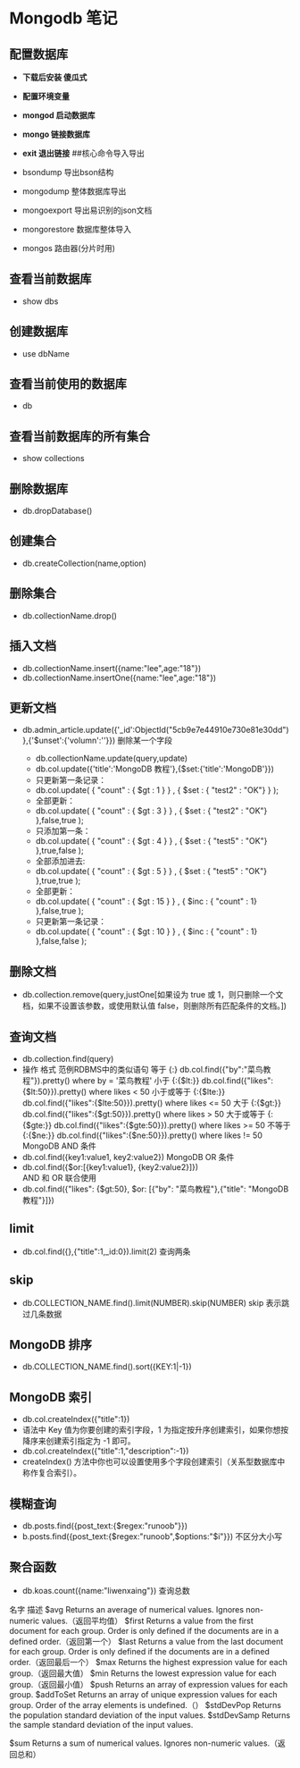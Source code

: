 # Mongodb 笔记
## 配置数据库
  + **下载后安装 傻瓜式**
  + **配置环境变量** 
  + **mongod 启动数据库**
  + **mongo  链接数据库**
  + **exit   退出链接**
##核心命令导入导出

+ bsondump 导出bson结构
+ mongodump 整体数据库导出
+ mongoexport 导出易识别的json文档
+ mongorestore  数据库整体导入
+ mongos 路由器(分片时用)

## 查看当前数据库

  + show dbs  
## 创建数据库
  + use dbName  
## 查看当前使用的数据库
  + db
## 查看当前数据库的所有集合
  + show collections
##  删除数据库
  + db.dropDatabase()
## 创建集合
  + db.createCollection(name,option) 
## 删除集合
  + db.collectionName.drop()
## 插入文档
  + db.collectionName.insert({name:"lee",age:"18"})
  + db.collectionName.insertOne({name:"lee",age:"18"})  
## 更新文档

+ db.admin_article.update({'_id':ObjectId("5cb9e7e44910e730e81e30dd")},{'$unset':{'volumn':''}})  删除某一个字段

  + db.collectionName.update(query,update)
  + db.col.update({'title':'MongoDB 教程'},{$set:{'title':'MongoDB'}})   
  + 只更新第一条记录：
  + db.col.update( { "count" : { $gt : 1 } } , { $set : { "test2" : "OK"} } );
  + 全部更新：
  + db.col.update( { "count" : { $gt : 3 } } , { $set : { "test2" : "OK"} },false,true );
  + 只添加第一条：
  + db.col.update( { "count" : { $gt : 4 } } , { $set : { "test5" : "OK"} },true,false );
  + 全部添加进去:
  + db.col.update( { "count" : { $gt : 5 } } , { $set : { "test5" : "OK"} },true,true );
  + 全部更新：
  + db.col.update( { "count" : { $gt : 15 } } , { $inc : { "count" : 1} },false,true );
  + 只更新第一条记录：
  + db.col.update( { "count" : { $gt : 10 } } , { $inc : { "count" : 1} },false,false );  
## 删除文档
  + db.collection.remove(query,justOne[如果设为 true 或 1，则只删除一个文档，如果不设置该参数，或使用默认值 false，则删除所有匹配条件的文档。]) 
## 查询文档
  + db.collection.find(query)
  + 操作	格式	范例RDBMS中的类似语句
  	 等于	     {<key>:<value>}	    db.col.find({"by":"菜鸟教程"}).pretty()	 where by = '菜鸟教程'
  	 小于	     {<key>:{$lt:<value>}}	db.col.find({"likes":{$lt:50}}).pretty()  where likes < 50
  	 小于或等于 {<key>:{$lte:<value>}}	db.col.find({"likes":{$lte:50}}).pretty() where likes <= 50
  	 大于	     {<key>:{$gt:<value>}}	db.col.find({"likes":{$gt:50}}).pretty()  where likes > 50
  	 大于或等于 {<key>:{$gte:<value>}}	db.col.find({"likes":{$gte:50}}).pretty()  where likes >= 50
  	 不等于	 {<key>:{$ne:<value>}}	db.col.find({"likes":{$ne:50}}).pretty()  where likes != 50  
        MongoDB AND 条件
  + db.col.find({key1:value1, key2:value2}) 
    MongoDB OR 条件
  + db.col.find({$or:[{key1:value1}, {key2:value2}]})    
    AND 和 OR 联合使用
  + db.col.find({"likes": {$gt:50}, $or: [{"by": "菜鸟教程"},{"title": "MongoDB 教程"}]})
## limit
  + db.col.find({},{"title":1,_id:0}).limit(2) 查询两条
## skip
  + db.COLLECTION_NAME.find().limit(NUMBER).skip(NUMBER) skip 表示跳过几条数据 
## MongoDB 排序
  + db.COLLECTION_NAME.find().sort({KEY:1|-1})
## MongoDB 索引
  + db.col.createIndex({"title":1}) 
  + 语法中 Key 值为你要创建的索引字段，1 为指定按升序创建索引，如果你想按降序来创建索引指定为 -1 即可。
  + db.col.createIndex({"title":1,"description":-1})
  + createIndex() 方法中你也可以设置使用多个字段创建索引（关系型数据库中称作复合索引）。 
## 模糊查询
  + db.posts.find({post_text:{$regex:"runoob"}})
  + b.posts.find({post_text:{$regex:"runoob",$options:"$i"}})   不区分大小写
## 聚合函数
  + db.koas.count({name:"liwenxaing"})  查询总数
    

名字	描述
$avg	Returns an average of numerical values. Ignores non-numeric values.（返回平均值）
$first	Returns a value from the first document for each group. Order is only defined if the documents are in a defined order.（返回第一个）
$last	Returns a value from the last document for each group. Order is only defined if the documents are in a defined order.（返回最后一个）
$max	Returns the highest expression value for each group.（返回最大值）
$min	Returns the lowest expression value for each group.（返回最小值）
$push	Returns an array of expression values for each group.
$addToSet	Returns an array of unique expression values for each group. Order of the array elements is undefined.（）
$stdDevPop	Returns the population standard deviation of the input values.
$stdDevSamp	Returns the sample standard deviation of the input values.

$sum	Returns a sum of numerical values. Ignores non-numeric values.（返回总和）

